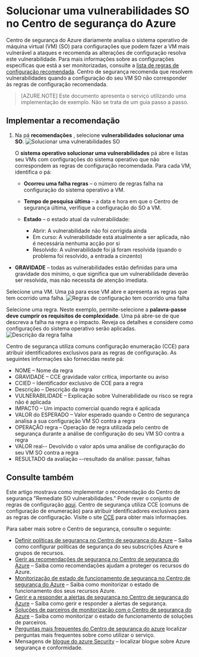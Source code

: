 <properties
   pageTitle="Solucionar uma vulnerabilidades SO no Centro de segurança do Azure | Microsoft Azure"
   description="Este documento mostra-lhe como implementar o recomendação do Centro de segurança do Azure **vulnerabilidades solucionar uma SO**."
   services="security-center"
   documentationCenter="na"
   authors="TerryLanfear"
   manager="MBaldwin"
   editor=""/>

<tags
   ms.service="security-center"
   ms.devlang="na"
   ms.topic="article"
   ms.tgt_pltfrm="na"
   ms.workload="na"
   ms.date="10/17/2016"
   ms.author="terrylan"/>

# <a name="remediate-os-vulnerabilities-in-azure-security-center"></a>Solucionar uma vulnerabilidades SO no Centro de segurança do Azure

Centro de segurança do Azure diariamente analisa o sistema operativo de máquina virtual (VM) (SO) para configurações que podem fazer a VM mais vulnerável a ataques e recomenda as alterações de configuração resolva este vulnerabilidade. Para mais informações sobre as configurações específicas que está a ser monitorizadas, consulte a [lista de regras de configuração recomendada](https://gallery.technet.microsoft.com/Azure-Security-Center-a789e335). Centro de segurança recomenda que resolvem vulnerabilidades quando a configuração do seu VM SO não corresponder às regras de configuração recomendada.

> [AZURE.NOTE] Este documento apresenta o serviço utilizando uma implementação de exemplo.  Não se trata de um guia passo a passo.

## <a name="implement-the-recommendation"></a>Implementar a recomendação

1. Na pá **recomendações** , selecione **vulnerabilidades solucionar uma SO**.
![Solucionar uma vulnerabilidades SO][1]

    O **sistema operativo solucionar uma vulnerabilidades** pá abre e listas seu VMs com configurações do sistema operativo que não correspondem as regras de configuração recomendada.  Para cada VM, identifica o pá:

   - **Ocorreu uma falha regras** – o número de regras falha na configuração do sistema operativo a VM.
   - **Tempo de pesquisa última** – a data e hora em que o Centro de segurança última, verifique a configuração do SO a VM.
   - **Estado** – o estado atual da vulnerabilidade:

        - Abrir: A vulnerabilidade não foi corrigida ainda
        - Em curso: A vulnerabilidade está atualmente a ser aplicada, não é necessária nenhuma acção por si
        - Resolvido: A vulnerabilidade foi já foram resolvida (quando o problema foi resolvido, a entrada a cinzento)
  - **GRAVIDADE** – todas as vulnerabilidades estão definidas para uma gravidade dos mínimo, o que significa que um vulnerabilidade deverão ser resolvida, mas não necessita de atenção imediata.

Selecione uma VM. Uma pá para esse VM abre e apresenta as regras que tem ocorrido uma falha.
   ![Regras de configuração tem ocorrido uma falha][2]

Selecione uma regra. Neste exemplo, permite-selecione a **palavra-passe deve cumprir os requisitos de complexidade**. Uma pá abre-se de que descreva a falha na regra e o impacto. Reveja os detalhes e considere como configurações do sistema operativo serão aplicadas.
  ![Descrição da regra falha][3]

  Centro de segurança utiliza comuns configuração enumeração (CCE) para atribuir identificadores exclusivos para as regras de configuração. As seguintes informações são fornecidas neste pá:

  - NOME – Nome da regra
  - GRAVIDADE – CCE gravidade valor crítica, importante ou aviso
  - CCIED – Identificador exclusivo de CCE para a regra
  - Descrição – Descrição da regra
  - VULNERABILIDADE – Explicação sobre Vulnerabilidade ou risco se regra não é aplicada
  - IMPACTO – Um impacto comercial quando regra é aplicada
  - VALOR do ESPERADO – Valor esperado quando o Centro de segurança analisa a sua configuração VM SO contra a regra
  - OPERAÇÃO regra – Operação de regra utilizada pelo centro de segurança durante a análise de configuração do seu VM SO contra a regra
  - VALOR real-- Devolvido o valor após uma análise de configuração do seu VM SO contra a regra
  - RESULTADO da avaliação –-resultado da análise: passar, falhas


## <a name="see-also"></a>Consulte também

Este artigo mostrava como implementar o recomendação do Centro de segurança "Remediate SO vulnerabilidades." Pode rever o conjunto de regras de configuração [aqui](https://gallery.technet.microsoft.com/Azure-Security-Center-a789e335). Centro de segurança utiliza CCE (comuns de configuração de enumeração) para atribuir identificadores exclusivos para as regras de configuração. Visite o site [CCE](http://cce.mitre.org) para obter mais informações.

Para saber mais sobre o Centro de segurança, consulte o seguinte:

- [Definir políticas de segurança no Centro de segurança do Azure](security-center-policies.md) – Saiba como configurar políticas de segurança do seu subscrições Azure e grupos de recursos.
- [Gerir as recomendações de segurança no Centro de segurança do Azure](security-center-recommendations.md) – Saiba como recomendações ajudam a proteger os recursos do Azure.
- [Monitorização de estado de funcionamento de segurança no Centro de segurança do Azure](security-center-monitoring.md) – Saiba como monitorizar o estado de funcionamento dos seus recursos Azure.
- [Gerir e a responder a alertas de segurança no Centro de segurança do Azure](security-center-managing-and-responding-alerts.md) – Saiba como gerir e responder a alertas de segurança.
- [Soluções de parceiros de monitorização com o Centro de segurança do Azure](security-center-partner-solutions.md) – Saiba como monitorizar o estado de funcionamento de soluções de parceiros.
- [Perguntas mais frequentes do Centro de segurança do azure](security-center-faq.md) localizar perguntas mais frequentes sobre como utilizar o serviço.
- Mensagens de [blogue do azure Security](http://blogs.msdn.com/b/azuresecurity/) – localizar blogue sobre Azure segurança e conformidade.

<!--Image references-->
[1]: ./media/security-center-remediate-os-vulnerabilities/recommendation.png
[2]:./media/security-center-remediate-os-vulnerabilities/vm-remediate-os-vulnerabilities.png
[3]: ./media/security-center-remediate-os-vulnerabilities/vulnerability-details.png
